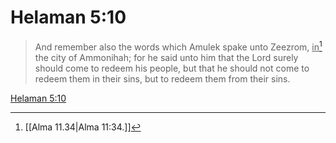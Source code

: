 # Helaman 5:10

> And remember also the words which Amulek spake unto Zeezrom, <u>in</u>[^a] the city of Ammonihah; for he said unto him that the Lord surely should come to redeem his people, but that he should not come to redeem them in their sins, but to redeem them from their sins.

[Helaman 5:10](https://www.churchofjesuschrist.org/study/scriptures/bofm/hel/5?lang=eng&id=p10#p10)


[^a]: [[Alma 11.34|Alma 11:34.]]
